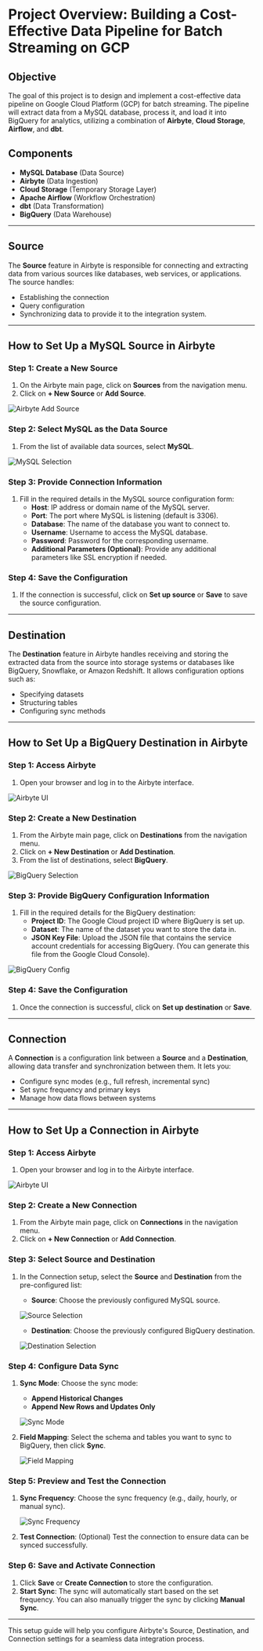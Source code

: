 # Project Overview: Building a Cost-Effective Data Pipeline for Batch Streaming on GCP

## Objective
The goal of this project is to design and implement a cost-effective data pipeline on Google Cloud Platform (GCP) for batch streaming. The pipeline will extract data from a MySQL database, process it, and load it into BigQuery for analytics, utilizing a combination of **Airbyte**, **Cloud Storage**, **Airflow**, and **dbt**.

## Components
- **MySQL Database** (Data Source)
- **Airbyte** (Data Ingestion)
- **Cloud Storage** (Temporary Storage Layer)
- **Apache Airflow** (Workflow Orchestration)
- **dbt** (Data Transformation)
- **BigQuery** (Data Warehouse)

---

## Source
The **Source** feature in Airbyte is responsible for connecting and extracting data from various sources like databases, web services, or applications. The source handles:
- Establishing the connection
- Query configuration
- Synchronizing data to provide it to the integration system.

---

## How to Set Up a MySQL Source in Airbyte

### Step 1: Create a New Source
1. On the Airbyte main page, click on **Sources** from the navigation menu.
2. Click on **+ New Source** or **Add Source**.

![Airbyte Add Source](https://github.com/user-attachments/assets/0e6b156d-8acc-4a65-9cd0-07b627eac8a4)

### Step 2: Select MySQL as the Data Source
1. From the list of available data sources, select **MySQL**.

![MySQL Selection](https://github.com/user-attachments/assets/21a71df1-3646-4b99-9bc8-1a455ea98b2f)

### Step 3: Provide Connection Information
1. Fill in the required details in the MySQL source configuration form:
   - **Host**: IP address or domain name of the MySQL server.
   - **Port**: The port where MySQL is listening (default is 3306).
   - **Database**: The name of the database you want to connect to.
   - **Username**: Username to access the MySQL database.
   - **Password**: Password for the corresponding username.
   - **Additional Parameters (Optional)**: Provide any additional parameters like SSL encryption if needed.

### Step 4: Save the Configuration
1. If the connection is successful, click on **Set up source** or **Save** to save the source configuration.

---

## Destination
The **Destination** feature in Airbyte handles receiving and storing the extracted data from the source into storage systems or databases like BigQuery, Snowflake, or Amazon Redshift. It allows configuration options such as:
- Specifying datasets
- Structuring tables
- Configuring sync methods

---

## How to Set Up a BigQuery Destination in Airbyte

### Step 1: Access Airbyte
1. Open your browser and log in to the Airbyte interface.

![Airbyte UI](https://github.com/user-attachments/assets/db635b4e-1bb8-4fc5-9b77-8a7b36523f5e)

### Step 2: Create a New Destination
1. From the Airbyte main page, click on **Destinations** from the navigation menu.
2. Click on **+ New Destination** or **Add Destination**.
3. From the list of destinations, select **BigQuery**.

![BigQuery Selection](https://github.com/user-attachments/assets/909ac9dc-74b7-46ba-a229-eec305957359)

### Step 3: Provide BigQuery Configuration Information
1. Fill in the required details for the BigQuery destination:
   - **Project ID**: The Google Cloud project ID where BigQuery is set up.
   - **Dataset**: The name of the dataset you want to store the data in.
   - **JSON Key File**: Upload the JSON file that contains the service account credentials for accessing BigQuery. (You can generate this file from the Google Cloud Console).

![BigQuery Config](https://github.com/user-attachments/assets/379ead50-1407-41d2-b548-5b26b530ed5c)

### Step 4: Save the Configuration
1. Once the connection is successful, click on **Set up destination** or **Save**.

---

## Connection
A **Connection** is a configuration link between a **Source** and a **Destination**, allowing data transfer and synchronization between them. It lets you:
- Configure sync modes (e.g., full refresh, incremental sync)
- Set sync frequency and primary keys
- Manage how data flows between systems

---

## How to Set Up a Connection in Airbyte

### Step 1: Access Airbyte
1. Open your browser and log in to the Airbyte interface.

![Airbyte UI](https://github.com/user-attachments/assets/0180224c-5588-46d5-bcb7-f6eef484e49b)

### Step 2: Create a New Connection
1. From the Airbyte main page, click on **Connections** in the navigation menu.
2. Click on **+ New Connection** or **Add Connection**.

### Step 3: Select Source and Destination
1. In the Connection setup, select the **Source** and **Destination** from the pre-configured list:
   - **Source**: Choose the previously configured MySQL source.
   
   ![Source Selection](https://github.com/user-attachments/assets/80a08b17-5aa1-40ac-a885-95a330ac64ad)

   - **Destination**: Choose the previously configured BigQuery destination.

   ![Destination Selection](https://github.com/user-attachments/assets/2ee404a1-76fb-4319-929a-264008ea2e3f)

### Step 4: Configure Data Sync
1. **Sync Mode**: Choose the sync mode:
   - **Append Historical Changes**
   - **Append New Rows and Updates Only**

   ![Sync Mode](https://github.com/user-attachments/assets/1147879c-36ea-4fa4-92cb-5c24d168267f)

2. **Field Mapping**: Select the schema and tables you want to sync to BigQuery, then click **Sync**.

   ![Field Mapping](https://github.com/user-attachments/assets/6c3963c1-f051-441f-8470-23804e30076b)

### Step 5: Preview and Test the Connection
1. **Sync Frequency**: Choose the sync frequency (e.g., daily, hourly, or manual sync).

   ![Sync Frequency](https://github.com/user-attachments/assets/4bc29415-02d6-4d04-bbc1-97a4fd90afe7)

2. **Test Connection**: (Optional) Test the connection to ensure data can be synced successfully.

### Step 6: Save and Activate Connection
1. Click **Save** or **Create Connection** to store the configuration.
2. **Start Sync**: The sync will automatically start based on the set frequency. You can also manually trigger the sync by clicking **Manual Sync**.

---

This setup guide will help you configure Airbyte's Source, Destination, and Connection settings for a seamless data integration process.

